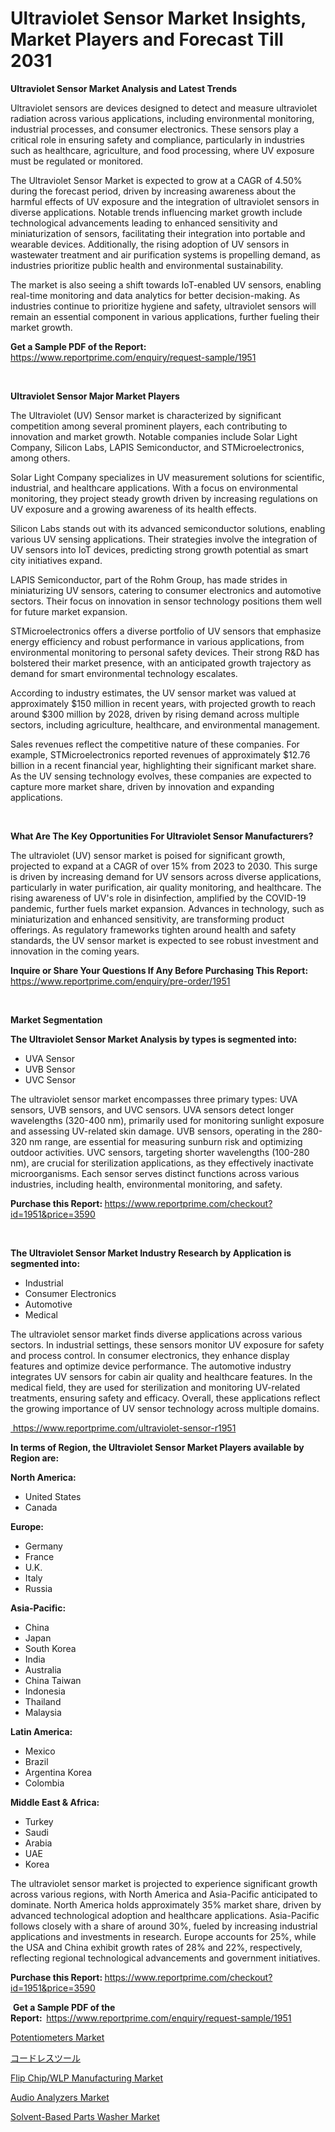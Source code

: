 <p><h1>Ultraviolet Sensor Market Insights, Market Players and Forecast Till 2031</h1></p><p><strong>Ultraviolet Sensor Market Analysis and Latest Trends</strong></p>
<p><p>Ultraviolet sensors are devices designed to detect and measure ultraviolet radiation across various applications, including environmental monitoring, industrial processes, and consumer electronics. These sensors play a critical role in ensuring safety and compliance, particularly in industries such as healthcare, agriculture, and food processing, where UV exposure must be regulated or monitored.</p><p>The Ultraviolet Sensor Market is expected to grow at a CAGR of 4.50% during the forecast period, driven by increasing awareness about the harmful effects of UV exposure and the integration of ultraviolet sensors in diverse applications. Notable trends influencing market growth include technological advancements leading to enhanced sensitivity and miniaturization of sensors, facilitating their integration into portable and wearable devices. Additionally, the rising adoption of UV sensors in wastewater treatment and air purification systems is propelling demand, as industries prioritize public health and environmental sustainability.</p><p>The market is also seeing a shift towards IoT-enabled UV sensors, enabling real-time monitoring and data analytics for better decision-making. As industries continue to prioritize hygiene and safety, ultraviolet sensors will remain an essential component in various applications, further fueling their market growth.</p></p>
<p><strong>Get a Sample PDF of the Report:&nbsp;</strong> <a href="https://www.reportprime.com/enquiry/request-sample/1951">https://www.reportprime.com/enquiry/request-sample/1951</a></p>
<p>&nbsp;</p>
<p><strong>Ultraviolet Sensor Major Market Players</strong></p>
<p><p>The Ultraviolet (UV) Sensor market is characterized by significant competition among several prominent players, each contributing to innovation and market growth. Notable companies include Solar Light Company, Silicon Labs, LAPIS Semiconductor, and STMicroelectronics, among others. </p><p>Solar Light Company specializes in UV measurement solutions for scientific, industrial, and healthcare applications. With a focus on environmental monitoring, they project steady growth driven by increasing regulations on UV exposure and a growing awareness of its health effects.</p><p>Silicon Labs stands out with its advanced semiconductor solutions, enabling various UV sensing applications. Their strategies involve the integration of UV sensors into IoT devices, predicting strong growth potential as smart city initiatives expand.</p><p>LAPIS Semiconductor, part of the Rohm Group, has made strides in miniaturizing UV sensors, catering to consumer electronics and automotive sectors. Their focus on innovation in sensor technology positions them well for future market expansion.</p><p>STMicroelectronics offers a diverse portfolio of UV sensors that emphasize energy efficiency and robust performance in various applications, from environmental monitoring to personal safety devices. Their strong R&D has bolstered their market presence, with an anticipated growth trajectory as demand for smart environmental technology escalates.</p><p>According to industry estimates, the UV sensor market was valued at approximately $150 million in recent years, with projected growth to reach around $300 million by 2028, driven by rising demand across multiple sectors, including agriculture, healthcare, and environmental management.</p><p>Sales revenues reflect the competitive nature of these companies. For example, STMicroelectronics reported revenues of approximately $12.76 billion in a recent financial year, highlighting their significant market share. As the UV sensing technology evolves, these companies are expected to capture more market share, driven by innovation and expanding applications.</p></p>
<p>&nbsp;</p>
<p><strong>What Are The Key Opportunities For Ultraviolet Sensor Manufacturers?</strong></p>
<p><p>The ultraviolet (UV) sensor market is poised for significant growth, projected to expand at a CAGR of over 15% from 2023 to 2030. This surge is driven by increasing demand for UV sensors across diverse applications, particularly in water purification, air quality monitoring, and healthcare. The rising awareness of UV's role in disinfection, amplified by the COVID-19 pandemic, further fuels market expansion. Advances in technology, such as miniaturization and enhanced sensitivity, are transforming product offerings. As regulatory frameworks tighten around health and safety standards, the UV sensor market is expected to see robust investment and innovation in the coming years.</p></p>
<p><strong>Inquire or Share Your Questions If Any Before Purchasing This Report:</strong> <a href="https://www.reportprime.com/enquiry/pre-order/1951">https://www.reportprime.com/enquiry/pre-order/1951</a></p>
<p>&nbsp;</p>
<p><strong>Market Segmentation</strong></p>
<p><strong>The Ultraviolet Sensor Market Analysis by types is segmented into:</strong></p>
<p><ul><li>UVA Sensor</li><li>UVB Sensor</li><li>UVC Sensor</li></ul></p>
<p><p>The ultraviolet sensor market encompasses three primary types: UVA sensors, UVB sensors, and UVC sensors. UVA sensors detect longer wavelengths (320-400 nm), primarily used for monitoring sunlight exposure and assessing UV-related skin damage. UVB sensors, operating in the 280-320 nm range, are essential for measuring sunburn risk and optimizing outdoor activities. UVC sensors, targeting shorter wavelengths (100-280 nm), are crucial for sterilization applications, as they effectively inactivate microorganisms. Each sensor serves distinct functions across various industries, including health, environmental monitoring, and safety.</p></p>
<p><strong>Purchase this Report:&nbsp;</strong><a href="https://www.reportprime.com/checkout?id=1951&price=3590">https://www.reportprime.com/checkout?id=1951&price=3590</a></p>
<p>&nbsp;</p>
<p><strong>The Ultraviolet Sensor Market Industry Research by Application is segmented into:</strong></p>
<p><ul><li>Industrial</li><li>Consumer Electronics</li><li>Automotive</li><li>Medical</li></ul></p>
<p><p>The ultraviolet sensor market finds diverse applications across various sectors. In industrial settings, these sensors monitor UV exposure for safety and process control. In consumer electronics, they enhance display features and optimize device performance. The automotive industry integrates UV sensors for cabin air quality and healthcare features. In the medical field, they are used for sterilization and monitoring UV-related treatments, ensuring safety and efficacy. Overall, these applications reflect the growing importance of UV sensor technology across multiple domains.</p></p>
<p><a href="https://www.reportprime.com/ultraviolet-sensor-r1951">&nbsp;https://www.reportprime.com/ultraviolet-sensor-r1951</a></p>
<p><strong>In terms of Region, the Ultraviolet Sensor Market Players available by Region are:</strong></p>
<p>
    <p> <strong> North America: </strong>
        <ul>
            <li>United States</li>
            <li>Canada</li>
        </ul>
        </p> 
    <p> <strong> Europe: </strong>
        <ul>
            <li>Germany</li>
            <li>France</li>
            <li>U.K.</li>
            <li>Italy</li>
            <li>Russia</li>
        </ul>
        </p> 
    <p> <strong> Asia-Pacific: </strong>
        <ul>
            <li>China</li>
            <li>Japan</li>
            <li>South Korea</li>
            <li>India</li>
            <li>Australia</li>
            <li>China Taiwan</li>
            <li>Indonesia</li>
            <li>Thailand</li>
            <li>Malaysia</li>
        </ul>
        </p> 
    <p> <strong> Latin America: </strong>
        <ul>
            <li>Mexico</li>
            <li>Brazil</li>
            <li>Argentina Korea</li>
            <li>Colombia</li>
        </ul>
        </p> 
    <p> <strong> Middle East & Africa: </strong>
        <ul>
            <li>Turkey</li>
            <li>Saudi</li>
            <li>Arabia</li>
            <li>UAE</li>
            <li>Korea</li>
        </ul>
    </p>
    </p>
<p><p>The ultraviolet sensor market is projected to experience significant growth across various regions, with North America and Asia-Pacific anticipated to dominate. North America holds approximately 35% market share, driven by advanced technological adoption and healthcare applications. Asia-Pacific follows closely with a share of around 30%, fueled by increasing industrial applications and investments in research. Europe accounts for 25%, while the USA and China exhibit growth rates of 28% and 22%, respectively, reflecting regional technological advancements and government initiatives.</p></p>
<p><strong>Purchase this Report: </strong><a href="https://www.reportprime.com/checkout?id=1951&price=3590">https://www.reportprime.com/checkout?id=1951&price=3590</a></p>
<p>&nbsp;<strong>Get a Sample PDF of the Report:&nbsp;&nbsp;</strong><a href="https://www.reportprime.com/enquiry/request-sample/1951">https://www.reportprime.com/enquiry/request-sample/1951</a></p>
<p><strong></strong></p>
<p><p><a href="https://github.com/pizolina/Market-Research-Report-List-6/blob/main/potentiometers-market.md">Potentiometers Market</a></p><p><a href="https://medium.com/@drfg4t/%E3%82%B3%E3%83%BC%E3%83%89%E3%83%AC%E3%82%B9%E3%83%84%E3%83%BC%E3%83%AB%E5%B8%82%E5%A0%B4%E3%81%AE%E8%AA%BF%E6%9F%BB%E3%81%A8%E7%94%A3%E6%A5%AD%E3%81%AE%E9%80%B2%E5%8C%96-2031%E5%B9%B4%E3%81%BE%E3%81%A7%E3%81%AE%E4%BA%88%E6%B8%AC-5bd61cc480b6">コードレスツール</a></p><p><a href="https://issuu.com/reportprime-2/docs/flip-chipwlp-manufacturing-market-s_8be119a17e1a1d">Flip Chip/WLP Manufacturing Market</a></p><p><a href="https://www.linkedin.com/pulse/global-perspectives-audio-analyzers-market-trends-challenges-rop1f?trackingId=sFym%2F%2BjcTsWk8%2BT%2BdCLpwQ%3D%3D">Audio Analyzers Market</a></p><p><a href="https://medium.com/@earlecmcneil/strategic-roadmap-to-success-global-solvent-based-parts-washer-market-analysis-2024-2031-810103149fc3">Solvent-Based Parts Washer Market</a></p></p>